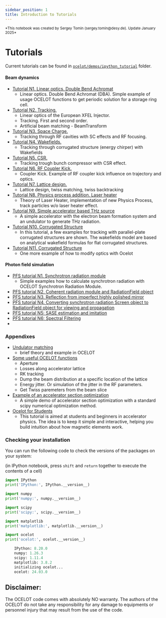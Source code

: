```yaml
---
sidebar_position: 1
title: Introduction to Tutorials
---
```

<small>
*This notebook was created by Sergey Tomin (sergey.tomin@desy.de). Update January 2025*
</small>

# Tutorials
<a id='tutorials'></a>

Current tutorials can be found in [`ocelot/demos/ipython_tutorial`](https://github.com/ocelot-collab/ocelot/tree/master/demos/ipython_tutorials) folder. 

#### Beam dynamics

* [Tutorial N1. Linear optics. Double Bend Achromat](./tutorial-beam-dynamics/1_dba.md)
    - Linear optics. Double Bend Achromat (DBA). Simple example of usage OCELOT functions to get periodic solution for a storage ring cell. 
* [Tutorial N2. Tracking.](./tutorial-beam-dynamics/2_tracking.mdx)
    - Linear optics of the European XFEL Injector. 
    - Tracking. First and second order. 
    - Artificial beam matching - BeamTransform
* [Tutorial N3. Space Charge.](./tutorial-beam-dynamics/3_space_charge.md)
    - Tracking through RF cavities with SC effects and RF focusing.
* [Tutorial N4. Wakefields.](./tutorial-beam-dynamics/4_wake.md)
    - Tracking through corrugated structure (energy chirper) with Wakefields
* [Tutorial N5. CSR.](./tutorial-beam-dynamics/5_CSR.md)
    - Tracking trough bunch compressor with CSR effect.
* [Tutorial N6. RF Coupler Kick.](./tutorial-beam-dynamics/6_coupler_kick.md)
    - Coupler Kick. Example of RF coupler kick influence on trajectory and optics.
* [Tutorial N7. Lattice design.](./tutorial-beam-dynamics/7_lattice_design.md)
    - Lattice design, twiss matching, twiss backtracking 
* [Tutorial N8. Physics process addition. Laser heater](./tutorial-beam-dynamics/8_laser_heater.md)
    - Theory of Laser Heater, implementation of new Physics Process, track particles w/o laser heater effect.   
* [Tutorial N9. Simple accelerator based THz source](./tutorial-beam-dynamics/9_thz_source.md)
    - A simple accelerator with the electron beam formation system and an undulator to generate THz radiation. 
* [Tutorial N10. Corrugated Structure](./tutorial-beam-dynamics/10_CorrugatedStructures.md)
    - In this tutorial, a few examples for tracking with parallel-plate corrugated structures are shown. The wakefields model are based on analytical wakefield formulas for flat corrugated structures.
* [Tutorial N11. Corrugated Structure](./tutorial-beam-dynamics/11_optics_design.md)
    - One more example of how to modify optics with Ocelot
      
#### Photon field simulation 

* [PFS tutorial N1. Synchrotron radiation module](./tutorial-photons/pfs_1_synchrotron_radiation.md)
    - Simple examples how to calculate synchrotron radiation with OCELOT Synchrotron Radiation Module.
* [PFS tutorial N2. Coherent radiation module and RadiationField object](./tutorial-photons/pfs_2_radiation_field.md)
* [PFS tutorial N3. Reflection from imperfect highly polished mirror](./tutorial-photons/pfs_3_imperfect_mirror.md)
* [PFS tutorial N4. Converting synchrotron radiation Screen object to RadiationField object for viewing and propagation](./tutorial-photons/pfs_4_synchrotron_radiation_visualization.md)
* [PFS tutorial N5: SASE estimation and imitation](./tutorial-photons/pfs_5_SASE_Estimator_and_Imitator.md)
* [PFS tutorial N6: Spectral Filtering](./tutorial-photons/pfs_6_spectral_filtering.md)
* 
### Appendixes
* [Undulator matching](./tutorial-beam-dynamics/undulator_matching.md)
    - brief theory and example in OCELOT
* [Some useful OCELOT functions](./tutorial-beam-dynamics/small_useful_features.md)
    - Aperture
    - Losses along accelerator lattice
    - RK tracking
    - Dump the beam distribution at a specific location of the lattice
    - Energy jitter. Or simulation of the jitter in the RF parameters.
    - Get Twiss paremeters from the beam slice
* [Example of an accelerator section optimization](./tutorial-beam-dynamics/accelerator_optim.md)
    - A simple demo of accelerator section optimization with a standard scipy numerical optimization method. 
* [Ocelot for Students](./tutorial-beam-dynamics/for_students.md)
    - This tutorial is aimed at students and beginners in accelerator physics. The idea is to keep it simple and interactive, helping you build intuition about how magnetic elements work.


### Checking your installation

You can run the following code to check the versions of the packages on your system:

(in IPython notebook, press `shift` and `return` together to execute the contents of a cell)


```python
import IPython
print('IPython:', IPython.__version__)

import numpy
print('numpy:', numpy.__version__)

import scipy
print('scipy:', scipy.__version__)

import matplotlib
print('matplotlib:', matplotlib.__version__)

import ocelot
print('ocelot:', ocelot.__version__)
```

```python
    IPython: 8.20.0
    numpy: 1.26.3
    scipy: 1.11.4
    matplotlib: 3.8.2
    initializing ocelot...
    ocelot: 24.03.0
```

## Disclaimer: 
The OCELOT code comes with absolutely NO warranty. The authors of the OCELOT do not take any responsibility for any damage to equipments or personnel injury that may result from the use of the code.